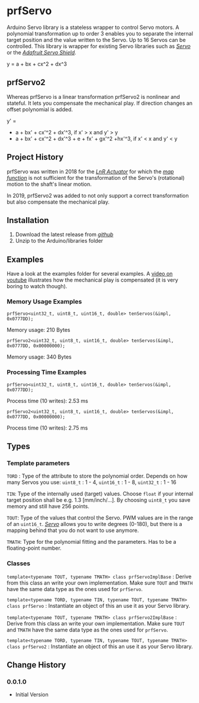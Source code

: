 # prfServo
Arduino Servo library is a stateless wrapper to control Servo motors. A polynomial transformation up to order 3 enables you to separate the internal target position and the value written to the Servo. Up to 16 Servos can be controlled. This library is wrapper for existing Servo libraries such as *[Servo](https://www.arduino.cc/en/Reference/Servo)* or the *[Adafruit Servo Shield](https://www.adafruit.com/product/1411)*.

y = a + bx + cx^2 + dx^3

## prfServo2
Whereas prfServo is a linear transformation prfServo2 is nonlinear and stateful. It lets you compensate the mechanical play. If direction changes an offset polynomial is added.

 y' =  

- a + bx' + cx'^2 + dx'^3, if x' > x and y' > y
- a + bx' + cx'^2 + dx'^3 + e + fx' + gx'^2 +hx'^3, if x' < x and y' < y


## Project History
prfServo was written in 2018 for the *[LnR Actuator](https://www.instructables.com/id/Linear-and-Rotation-Actuator/)* for which the *[map function](https://www.arduino.cc/reference/en/language/functions/math/map/)* is not sufficient for the transformation of the Servo's (rotational) motion to the shaft's linear motion.

In 2019, prfServo2 was added to not only support a correct transformation but also compensate the mechanical play.

## Installation
1. Download the latest release from *[github](https://github.com/mrstefangrimm/prfServo/releases)*
2. Unzip to the Arduino/libraries folder


## Examples
Have a look at the examples folder for several examples. A 
[video on youtube](https://youtu.be/7GVXzdbKuOM)
 illustrates how the mechanical play is compensated (it is very boring to watch though).

### Memory Usage Examples
`prfServo<uint32_t, uint8_t, uint16_t, double> tenServos(&impl, 0x0777DD);`

Memory usage: 210 Bytes

`prfServo2<uint32_t, uint8_t, uint16_t, double> tenServos(&impl, 0x0777DD, 0x00000000);`

Memory usage: 340 Bytes

### Processing Time Examples
`prfServo<uint32_t, uint8_t, uint16_t, double> tenServos(&impl, 0x0777DD);`

Process time (10 writes): 2.53 ms

`prfServo2<uint32_t, uint8_t, uint16_t, double> tenServos(&impl, 0x0777DD, 0x00000000);`

Process time (10 writes): 2.75 ms


## Types
### Template parameters
`TORD` : Type of the attribute to store the polynomial order. Depends on how many Servos you use: `uint8_t` : 1 - 4, `uint16_t` : 1 - 8, `uint32_t` : 1 - 16

`TIN`: Type of the internally used (target) values. Choose `float` if your internal target position shall be e.g. 1.3 [mm/inch/...]. By choosing `uint8_t` you save memory and still have 256 points. 

`TOUT`: Type of the values that control the Servo. PWM values are in the range of an `uint16_t`. *[Servo](https://www.arduino.cc/en/Reference/Servo)* allows you to write degrees (0-180), but there is a mapping behind that you do not want to use anymore.

`TMATH`: Type for the polynomial fitting and the parameters. Has to be a floating-point number.

### Classes
`template<typename TOUT, typename TMATH> class prfServoImplBase` : 
Derive from this class an write your own implementation. Make sure `TOUT` and `TMATH` have the same data type as the ones used for `prfServo`.

`template<typename TORD, typename TIN, typename TOUT, typename TMATH> class prfServo` : 
Instantiate an object of this an use it as your Servo library.

`template<typename TOUT, typename TMATH> class prfServo2ImplBase` : 
Derive from this class an write your own implementation. Make sure `TOUT` and `TMATH` have the same data type as the ones used for `prfServo`.

`template<typename TORD, typename TIN, typename TOUT, typename TMATH> class prfServo2` :
Instantiate an object of this an use it as your Servo library.

## Change History
### 0.0.1.0 
- Initial Version
